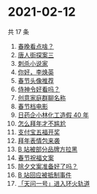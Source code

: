 # 2021-02-12

共 17 条

<!-- BEGIN -->
<!-- 最后更新时间 Fri Feb 12 2021 18:08:43 GMT+0800 (CST) -->
1. [春晚看点啥？](https://www.zhihu.com/search?q=春晚)
1. [唐人街探案三](https://www.zhihu.com/search?q=唐探3)
1. [刺杀小说家](https://www.zhihu.com/search?q=刺杀小说家好看吗)
1. [你好，李焕英](https://www.zhihu.com/search?q=李焕英)
1. [春节头像推荐](https://www.zhihu.com/search?q=新年头像)
1. [侍神令好看吗？](https://www.zhihu.com/search?q=侍神令好看吗)
1. [创意家庭群聊名称](https://www.zhihu.com/search?q=家庭群聊名称)
1. [春节档电影](https://www.zhihu.com/search?q=春节档电影)
1. [日药企小林化工造假 40 年](https://www.zhihu.com/search?q=小林化工)
1. [怎么拜年才不尴尬](https://www.zhihu.com/search?q=初一拜年)
1. [支付宝五福开奖](https://www.zhihu.com/search?q=支付宝五福)
1. [拜年表情包来袭](https://www.zhihu.com/search?q=拜年表情包)
1. [B 站被部分品牌方拉黑](https://www.zhihu.com/search?q=抵制b站)
1. [春节祝福文案](https://www.zhihu.com/search?q=春节祝福文案)
1. [除夕文案准备好了吗？](https://www.zhihu.com/search?q=除夕文案)
1. [B 站回应被抵制事件](https://www.zhihu.com/search?q=b站回应)
1. [「天问一号」进入环火轨道](https://www.zhihu.com/search?q=天问一号)
<!-- END -->

